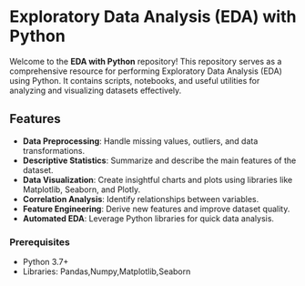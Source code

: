 # Exploratory Data Analysis (EDA) with Python

Welcome to the **EDA with Python** repository! This repository serves as a comprehensive resource for performing Exploratory Data Analysis (EDA) using Python. It contains scripts, notebooks, and useful utilities for analyzing and visualizing datasets effectively.

## Features
- **Data Preprocessing**: Handle missing values, outliers, and data transformations.
- **Descriptive Statistics**: Summarize and describe the main features of the dataset.
- **Data Visualization**: Create insightful charts and plots using libraries like Matplotlib, Seaborn, and Plotly.
- **Correlation Analysis**: Identify relationships between variables.
- **Feature Engineering**: Derive new features and improve dataset quality.
- **Automated EDA**: Leverage Python libraries for quick data analysis.

### Prerequisites
- Python 3.7+
- Libraries: Pandas,Numpy,Matplotlib,Seaborn

